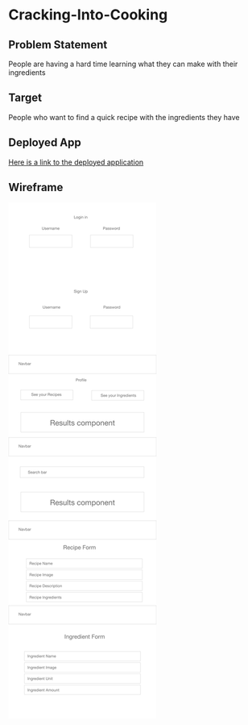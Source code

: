 # Cracking-Into-Cooking

## Problem Statement
People are having a hard time learning what they can make with their ingredients

## Target
People who want to find a quick recipe with the ingredients they have

## Deployed App

[Here is a link to the deployed application](http://crackingcooking.surge.sh/ "Here!")

## Wireframe

![wireframe](./wireframe/crackingintocooking.png)